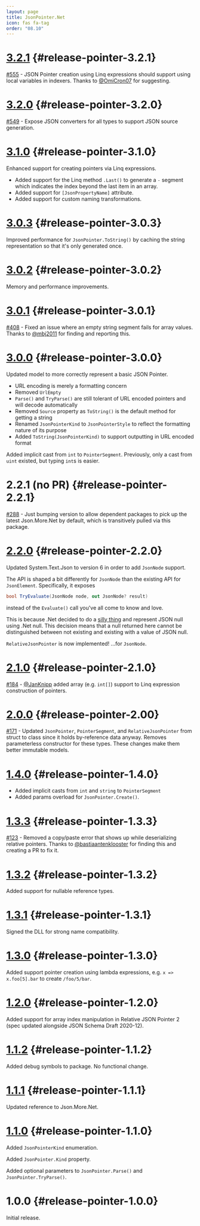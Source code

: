 ```yaml
---
layout: page
title: JsonPointer.Net
icon: fas fa-tag
order: "08.10"
---
```

# [3.2.1](https://github.com/gregsdennis/json-everything/pull/573) {#release-pointer-3.2.1}

[#555](https://github.com/gregsdennis/json-everything/issues/555) - JSON Pointer creation using Linq expressions should support using local variables in indexers.  Thanks to [@OmiCron07](https://github.com/OmiCron07) for suggesting.

# [3.2.0](https://github.com/gregsdennis/json-everything/pull/564) {#release-pointer-3.2.0}

[#549](https://github.com/gregsdennis/json-everything/issues/549) - Expose JSON converters for all types to support JSON source generation.

# [3.1.0](https://github.com/gregsdennis/json-everything/pull/509) {#release-pointer-3.1.0}

Enhanced support for creating pointers via Linq expressions.

- Added support for the Linq method `.Last()` to generate a `-` segment which indicates the index beyond the last item in an array.
- Added support for `[JsonPropertyName]` attribute.
- Added support for custom naming transformations.

# [3.0.3](https://github.com/gregsdennis/json-everything/pull/509) {#release-pointer-3.0.3}

Improved performance for `JsonPointer.ToString()` by caching the string representation so that it's only generated once.

# [3.0.2](https://github.com/gregsdennis/json-everything/pull/492) {#release-pointer-3.0.2}

Memory and performance improvements.

# [3.0.1](https://github.com/gregsdennis/json-everything/pull/425) {#release-pointer-3.0.1}

[#408](https://github.com/gregsdennis/json-everything/issues/408) - Fixed an issue where an empty string segment fails for array values.  Thanks to [@mbj2011](https://github.com/mbj2011) for finding and reporting this.

# [3.0.0](https://github.com/gregsdennis/json-everything/pull/326) {#release-pointer-3.0.0}

Updated model to more correctly represent a basic JSON Pointer.

- URL encoding is merely a formatting concern
- Removed `UrlEmpty`
- `Parse()` and `TryParse()` are still tolerant of URL encoded pointers and will decode automatically
- Removed `Source` property as `ToString()` is the default method for getting a string
- Renamed `JsonPointerKind` to `JsonPointerStyle` to reflect the formatting nature of its purpose
- Added `ToString(JsonPointerKind)` to support outputting in URL encoded format

Added implicit cast from `int` to `PointerSegment`.  Previously, only a cast from `uint` existed, but typing `int`s is easier.

# 2.2.1 (no PR) {#release-pointer-2.2.1}

[#288](https://github.com/gregsdennis/json-everything/issues/288) - Just bumping version to allow dependent packages to pick up the latest Json.More.Net by default, which is transitively pulled via this package.

# [2.2.0](https://github.com/gregsdennis/json-everything/pull/243) {#release-pointer-2.2.0}

Updated System.Text.Json to version 6 in order to add `JsonNode` support.

The API is shaped a bit differently for `JsonNode` than the existing API for `JsonElement`.  Specifically, it exposes

```c#
bool TryEvaluate(JsonNode node, out JsonNode? result)
```

instead of the `Evaluate()` call you've all come to know and love.

This is because .Net decided to do a [silly thing](https://github.com/dotnet/runtime/issues/66948#issuecomment-1080148457) and represent JSON null using .Net null.  This decision means that a null returned here cannot be distinguished between not existing and existing with a value of JSON null.

`RelativeJsonPointer` is now implemented! ...for `JsonNode`.

# [2.1.0](https://github.com/gregsdennis/json-everything/pull/185) {#release-pointer-2.1.0}

[#184](https://github.com/gregsdennis/json-everything/issues/184) - [@JanKnipp](https://github.com/JanKnipp) added array (e.g. `int[]`) support to Linq expression construction of pointers.

# [2.0.0](https://github.com/gregsdennis/json-everything/pull/179) {#release-pointer-2.00}

[#171](https://github.com/gregsdennis/json-everything/issues/171) - Updated `JsonPointer`, `PointerSegment`, and `RelativeJsonPointer` from struct to class since it holds by-reference data anyway.  Removes parameterless constructor for these types.  These changes make them better immutable models.

# [1.4.0](https://github.com/gregsdennis/json-everything/pull/162) {#release-pointer-1.4.0}

- Added implicit casts from `int` and `string` to `PointerSegment`
- Added params overload for `JsonPointer.Create()`.

# [1.3.3](https://github.com/gregsdennis/json-everything/pull/130) {#release-pointer-1.3.3}

[#123](https://github.com/gregsdennis/json-everything/pull/123) - Removed a copy/paste error that shows up while deserializing relative pointers.  Thanks to [@bastiaantenklooster](https://github.com/bastiaantenklooster) for finding this and creating a PR to fix it.

# [1.3.2](https://github.com/gregsdennis/json-everything/pull/75) {#release-pointer-1.3.2}

Added support for nullable reference types.

# [1.3.1](https://github.com/gregsdennis/json-everything/pull/61) {#release-pointer-1.3.1}

Signed the DLL for strong name compatibility.

# [1.3.0](https://github.com/gregsdennis/json-everything/pull/58) {#release-pointer-1.3.0}

Added support pointer creation using lambda expressions, e.g. `x => x.foo[5].bar` to create `/foo/5/bar`.

# [1.2.0](https://github.com/gregsdennis/json-everything/pull/52) {#release-pointer-1.2.0}

Added support for array index manipulation in Relative JSON Pointer 2 (spec updated alongside JSON Schema Draft 2020-12).

# [1.1.2](https://github.com/gregsdennis/json-everything/pull/45) {#release-pointer-1.1.2}

Added debug symbols to package.  No functional change.

# [1.1.1](https://github.com/gregsdennis/json-everything/pull/12) {#release-pointer-1.1.1}

Updated reference to Json.More<nsp>.Net.

# [1.1.0](https://github.com/gregsdennis/json-everything/pull/7) {#release-pointer-1.1.0}

Added `JsonPointerKind` enumeration.

Added `JsonPointer.Kind` property.

Added optional parameters to `JsonPointer.Parse()` and `JsonPointer.TryParse()`.

# 1.0.0 {#release-pointer-1.0.0}

Initial release.
